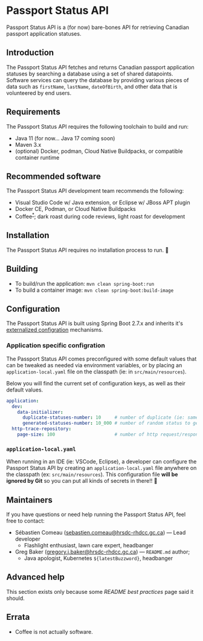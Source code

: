 # Passport Status API

Passport Status API is a (for now) bare-bones API for retrieving Canadian
passport application statuses.

## Introduction

The Passport Status API fetches and returns Canadian passport application
statuses by searching a database using a set of shared datapoints. Software
services can query the database by providing various pieces of data such as
`firstName`, `lastName`, `dateOfBirth`, and other data that is volunteered by
end users.

## Requirements

The Passport Status API requires the following toolchain to build and run:

- Java 11 (for now... Java 17 coming soon)
- Maven 3.x
- (optional) Docker, podman, Cloud Native Buildpacks, or compatible container runtime

## Recommended software

The Passport Status API development team recommends the following:

- Visual Studio Code w/ Java extension, or Eclipse w/ JBoss APT plugin
- Docker CE, Podman, or Cloud Native Buildpacks
- Coffee<sup>[*](#errata)</sup>; dark roast during code reviews, light roast for development

## Installation

The Passport Status API requires no installation process to run. 🙏

## Building

- To build/run the application: `mvn clean spring-boot:run`
- To build a container image: `mvn clean spring-boot:build-image`

## Configuration

The Passport Status API is built using Spring Boot 2.7.x and inherits it's
[externalized configration](https://docs.spring.io/spring-boot/docs/2.7.4/reference/htmlsingle/#features.external-config)
mechanisms.

### Application specific configration

The Passport Status API comes preconfigured with some default values that can be
tweaked as needed via environment variables, or by placing an
`application-local.yaml` file on the classpath (ie: in `src/main/resources`).

Below you will find the current set of configuration keys, as well as their
default values.

``` yaml
application:
  dev:
    data-initializer:
      duplicate-statuses-number: 10     # number of duplicate (ie: same data) statuses to generate on startup
      generated-statuses-number: 10_000 # number of random status to generate on startup
  http-trace-repository:
    page-size: 100                      # number of http request/response trace requests to return from /actuator/httptrace
```

### `application-local.yaml`

When running in an IDE (ie: VSCode, Eclipse), a developer can configure the
Passport Status API by creating an `application-local.yaml` file anywhere on the
classpath (ex: `src/main/resources`). This configuration file **will be ignored
by Git** so you can put all kinds of secrets in there!! 🍞

## Maintainers

If you have questions or need help running the Passport Status API, feel free to contact:

- Sébastien Comeau (sebastien.comeau@hrsdc-rhdcc.gc.ca) — Lead developer  
  - Flashlight enthusiast, lawn care expert, headbanger
- Greg Baker (gregory.j.baker@hrsdc-rhdcc.gc.ca) — `README.md` author;
  - Java apologist, Kubernetes `${latestBuzzword}`, headbanger

## Advanced help

This section exists only because some *README best practices* page said it should.

## Errata

- Coffee is not actually software.
